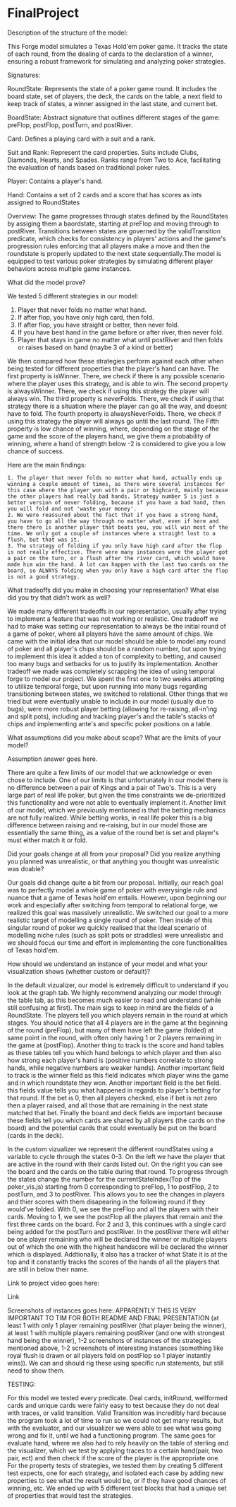 # FinalProject

Description of the structure of the model:

This Forge model simulates a Texas Hold'em poker game. It tracks the state of each round, from the dealing of cards to the declaration of a winner, ensuring a robust framework for simulating and analyzing poker strategies.

Signatures:

RoundState: Represents the state of a poker game round. It includes the board state, set of players, the deck, the cards on the table, a next field to keep track of states, a winner assigned in the last state, and current bet.

BoardState: Abstract signature that outlines different stages of the game: preFlop, postFlop, postTurn, and postRiver.

Card: Defines a playing card with a suit and a rank.

Suit and Rank: Represent the card properties. Suits include Clubs, Diamonds, Hearts, and Spades. Ranks range from Two to Ace, facilitating the evaluation of hands based on traditional poker rules.

Player: Contains a player's hand.

Hand: Contains a set of 2 cards and a score that has scores as ints assigned to RoundStates

Overview: 
The game progresses through states defined by the RoundStates by assiging them a baordstate, starting at preFlop and moving through to postRiver. Transitions between states are governed by the validTransition predicate, which checks for consistency in players' actions and the game's progression rules enforcing that all players make a move and then the roundstate is properly updated to the next state sequentially.The model is equipped to test various poker strategies by simulating different player behaviors across multiple game instances. 

What did the model prove?

We tested 5 different strategies in our model:
1. Player that never folds no matter what hand.
2. If after flop, you have only high card, then fold.
3. If after flop, you have straight or better, then never fold.
4. If you have best hand in the game before or after river, then never fold.
5. Player that stays in game no matter what until postRiver and then folds or raises based on hand (maybe 3 of a kind or better)

We then compared how these strategies perform against each other when being tested for different properties that the player's hand can have. The first property is isWinner. There, we check if there is any possible scenario where the player uses this strategy, and is able to win. The second property is alwaysWinner. There, we check if using this strategy the player will always win. The third property is neverFolds. There, we check if using that strategy there is a situation where the player can go all the way, and doesnt have to fold. The fourth property is alwaysNeverFolds. There, we check if using this strategy the player will always go until the last round. The Fifth property is low chance of winning, where, depending on the stage of the game and the score of the players hand, we give them a probability of winning, where a hand of strength below -2 is considered to give you a low chance of success.

Here are the main findings:

    1. The player that never folds no matter what hand, actually ends up winning a couple amount of times, as there were several instances for this case where the player won with a pair or highcard, mainly because the other players had really bad hands. Strategy number 5 is just a better version of never folding, because if you have a bad hand, then  you will fold and not 'waste your money'.
    2. We were reassured about the fact that if you have a strong hand, you have to go all the way through no matter what, even if here and there there is another player that beats you, you will win most of the time. We only got a couple of instances where a straight lost to a flush, but that was it. 
    3. The strategy of folding if you only have high card after the flop is not really effective. There were many instances were the player got a pair on the turn, or a flush after the river card, which would have made him win the hand. A lot can happen with the last two cards on the board, so ALWAYS folding when you only have a high card after the flop is not a good strategy.



What tradeoffs did you make in choosing your representation? What else did you try that didn’t work as well?

We made many different tradeoffs in our representation, usually after trying to implement a feature that was not working or realistic. One tradeoff we had to make was setting our representation to always be the initial round of a game of poker, where all players have the same amount of chips. We came with the initial idea that our model should be able to model any round of poker and all player's chips should be a random number, but upon trying to implement this idea it added a ton of complexity to betting, and caused too many bugs and setbacks for us to justify its implementation. Another tradeoff we made was completely scrapping the idea of using temporal forge to model our project. We spent the first one to two weeks attempting to utiliize temporal forge, but upon running into many bugs regarding transitioning between states, we switched to relational. Other things that we tried but were eventually unable to include in our model (usually due to bugs), were more robust player betting (allowing for re-raising, all-in'ing and split pots), including and tracking player's and the table's stacks of chips and implementing ante's and specific poker positions on a table.

What assumptions did you make about scope? What are the limits of your model?

Assumption answer goes here.

There are quite a few limits of our model that we acknowledge or even chose to include. One of our limits is that unfortunately in our model there is no difference between a pair of Kings and a pair of Two's. This is a very large part of real life poker, but given the time constraints we de-prioritized this functionality and were not able to eventually implement it. Another limit of our model, which we previously mentioned is that the betting mechanics are not fully realized. While betting works, in real life poker this is a big difference between raising and re-raising, but in our model those are essentially the same thing, as a value of the round bet is set and player's must either match it or fold.

Did your goals change at all from your proposal? Did you realize anything you planned was unrealistic, or that anything you thought was unrealistic was doable?

Our goals did change quite a bit from our proposal. Initially, our reach goal was to perfectly model a whole game of poker with everysingle rule and nuance that a game of Texas hold'em entails. However, upon beginning our work and especially after switching from temporal to relational forge, we realized this goal was massively unrealistic. We switched our goal to a more realistic target of modelling a single round of poker. Then inside of this singular round of poker we quickly realised that the ideal scenario of modelling niche rules (such as split pots or straddles) were unrealistic and we should focus our time and effort in implementing the core functionalities of Texas hold'em.

How should we understand an instance of your model and what your visualization shows (whether custom or default)?

In the default vizualizer, our model is extremely difficult to understand if you look at the graph tab. We highly recommend analyzing our model through the table tab, as this becomes much easier to read and understand (while still confusing at first). The main sigs to keep in mind are the fields of a RoundState. The players tell you which players remain in the round at which stages. You should notice that all 4 players are in the game at the beginning of the round (preFlop), but many of them have left the game (folded) at same point in the round, with often only having 1 or 2 players remaining in the game at (postFlop). Another thing to track is the score and hand tables as these tables tell you which hand belongs to which player and then also how strong each player's hand is (positive numbers correlate to strong hands, while negative numbers are weaker hands). Another important field to track is the winner field as this field indicates which player wins the game and in which roundstate they won. Another important field is the bet field. this fields value tells you what happened in regards to player's betting for that round. If the bet is 0, then all players checked, else if bet is not zero then a player raised, and all those that are remaining in the next state matched that bet. Finally the board and deck fields are important because these fields tell you which cards are shared by all players (the cards on the board) and the potential cards that could eventually be put on the board (cards in the deck). 

In the custom vizualizer we represent the different roundStates using a variable to cycle through the states 0-3. On the left we have the player that are active in the round with their cards listed out. On the right you can see the board and the cards on the table during that round. To progress through the states change the number for the currentStateIndex(Top of the poker_vis.js) starting from 0 corresponding to preFlop, 1 to postFlop, 2 to postTurn, and 3 to postRiver. This allows you to see the changes in players and thier scores with them disapearing in the following round if they would've folded. With 0, we see the preFlop and all the players with their cards. Moving to 1, we see the postFlop all the players that remain and the first three cards on the board. For 2 and 3, this continues with a single card being added for the postTurn and postRiver. In the postRiver there will either be one player remaining who will be declared the winner or multiple players out of which the one with the highest handscore will be declared the winner which is displayed. Addtionally, it also has a tracker of what State it is at the top and it constantly tracks the scores of the hands of all the players that are still in below their name.

Link to project video goes here:

Link

Screenshots of instances goes here: APPARENTLY THIS IS VERY IMPORTANT TO TIM FOR BOTH README AND FINAL PRESENTATION (at least 1 with only 1 player remaining postRiver (that player being the winner), at least 1 with multiple players remaining postRiver (and one with strongest hand being the winner), 1-2 screenshots of instances of the strategies mentioned above, 1-2 screenshots of interesting instances (something like royal flush is drawn or all players fold on postFlop so 1 player instantly wins)). We can and should rig these using specific run statements, but still need to show them. 

TESTING:

For this model we tested every predicate. Deal cards, initRound, wellformed cards and unique cards were fairly easy to test because they do not deal with traces, or valid transition. Valid Transition was incredibly hard because the program took a lot of time to run so we could not get many results, but with the evaluator, and our visualizer we were able to see what was going wrong and fix it, until we had a functioning program. The same goes for evaluate hand, where we also had to rely heavily on the table of sterling and the visualizer, which we test by applying traces to a certain hand(pair, two pair, ect) and then check if the score of the player is the appropriate one. For the property tests of strategies, we tested them by creating 5 different test expects, one for each strategy, and isolated each case by adding new properties to see what the result would be, or if they have good chances of winning, etc. We ended up with 5 different test blocks that had a unique set of properties that would test the strategies.